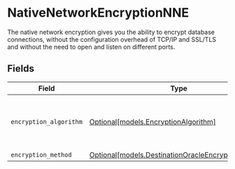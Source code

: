 # NativeNetworkEncryptionNNE

The native network encryption gives you the ability to encrypt database connections, without the configuration overhead of TCP/IP and SSL/TLS and without the need to open and listen on different ports.


## Fields

| Field                                                                                                | Type                                                                                                 | Required                                                                                             | Description                                                                                          |
| ---------------------------------------------------------------------------------------------------- | ---------------------------------------------------------------------------------------------------- | ---------------------------------------------------------------------------------------------------- | ---------------------------------------------------------------------------------------------------- |
| `encryption_algorithm`                                                                               | [Optional[models.EncryptionAlgorithm]](../models/encryptionalgorithm.md)                             | :heavy_minus_sign:                                                                                   | This parameter defines the database encryption algorithm.                                            |
| `encryption_method`                                                                                  | [Optional[models.DestinationOracleEncryptionMethod]](../models/destinationoracleencryptionmethod.md) | :heavy_minus_sign:                                                                                   | N/A                                                                                                  |